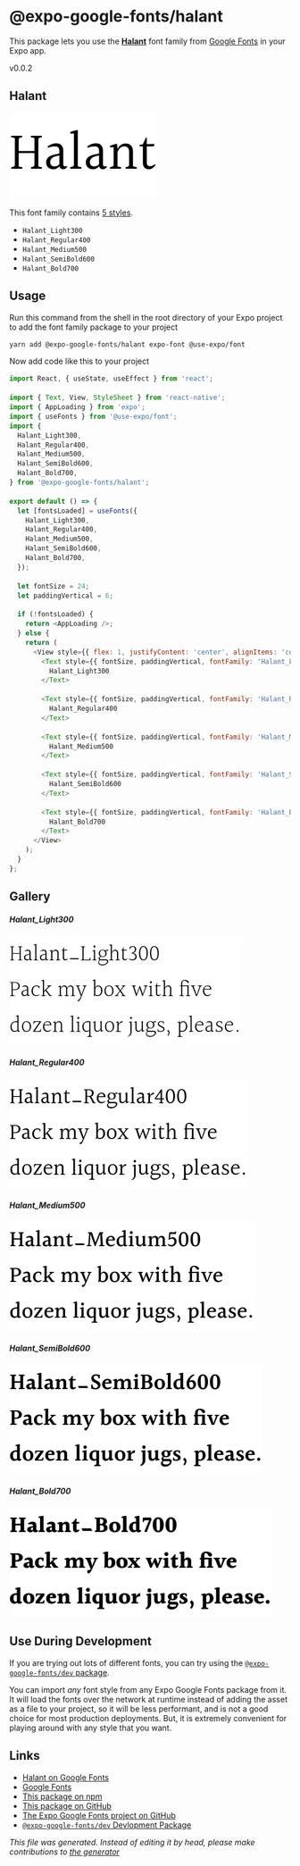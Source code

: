 # @expo-google-fonts/halant

This package lets you use the [**Halant**](https://fonts.google.com/specimen/Halant) font family from [Google Fonts](https://fonts.google.com/) in your Expo app.

v0.0.2

## Halant

![Halant](./font-family.png)

This font family contains [5 styles](#gallery).

- `Halant_Light300`
- `Halant_Regular400`
- `Halant_Medium500`
- `Halant_SemiBold600`
- `Halant_Bold700`

## Usage

Run this command from the shell in the root directory of your Expo project to add the font family package to your project
```sh
yarn add @expo-google-fonts/halant expo-font @use-expo/font
```

Now add code like this to your project
```js
import React, { useState, useEffect } from 'react';

import { Text, View, StyleSheet } from 'react-native';
import { AppLoading } from 'expo';
import { useFonts } from '@use-expo/font';
import {
  Halant_Light300,
  Halant_Regular400,
  Halant_Medium500,
  Halant_SemiBold600,
  Halant_Bold700,
} from '@expo-google-fonts/halant';

export default () => {
  let [fontsLoaded] = useFonts({
    Halant_Light300,
    Halant_Regular400,
    Halant_Medium500,
    Halant_SemiBold600,
    Halant_Bold700,
  });

  let fontSize = 24;
  let paddingVertical = 6;

  if (!fontsLoaded) {
    return <AppLoading />;
  } else {
    return (
      <View style={{ flex: 1, justifyContent: 'center', alignItems: 'center' }}>
        <Text style={{ fontSize, paddingVertical, fontFamily: 'Halant_Light300' }}>
          Halant_Light300
        </Text>

        <Text style={{ fontSize, paddingVertical, fontFamily: 'Halant_Regular400' }}>
          Halant_Regular400
        </Text>

        <Text style={{ fontSize, paddingVertical, fontFamily: 'Halant_Medium500' }}>
          Halant_Medium500
        </Text>

        <Text style={{ fontSize, paddingVertical, fontFamily: 'Halant_SemiBold600' }}>
          Halant_SemiBold600
        </Text>

        <Text style={{ fontSize, paddingVertical, fontFamily: 'Halant_Bold700' }}>
          Halant_Bold700
        </Text>
      </View>
    );
  }
};

```

## Gallery

##### Halant_Light300
![Halant_Light300](./efbf1567d1ee285b609cc33198f6bf85b75ffc137871c0c74b770bda82fe5f96.ttf.png)

##### Halant_Regular400
![Halant_Regular400](./d2becc2fc9d31bd06f7378b501b26b4eb057167cc3722297588a277f45b05fba.ttf.png)

##### Halant_Medium500
![Halant_Medium500](./e6e6c9b73832eb91900f4298ec5c6b73e8d537163220299fa6213b8d702b9f37.ttf.png)

##### Halant_SemiBold600
![Halant_SemiBold600](./c38923af0ef17edd914dfb2737891b725cd1cc9dfc36bd72ba413213e99839a3.ttf.png)

##### Halant_Bold700
![Halant_Bold700](./4d09a5ce42fc23e8619b6c817a9bc5522bc64ede74b5a75d99fe2815244ca6a8.ttf.png)


## Use During Development

If you are trying out lots of different fonts, you can try using the [`@expo-google-fonts/dev` package](https://www.npmjs.com/package/@expo-google-fonts/dev).

You can import *any* font style from any Expo Google Fonts package from it. It will load the fonts
over the network at runtime instead of adding the asset as a file to your project, so it will be 
less performant, and is not a good choice for most production deployments. But, it is extremely convenient
for playing around with any style that you want.

## Links

- [Halant on Google Fonts](https://fonts.google.com/specimen/Halant)
- [Google Fonts](https://fonts.google.com/)
- [This package on npm](https://www.npmjs.com/package/@expo-google-fonts/halant)
- [This package on GitHub](https://github.com/expo/google-fonts/tree/master/font-packages/halant)
- [The Expo Google Fonts project on GitHub](https://github.com/expo/google-fonts)
- [`@expo-google-fonts/dev` Devlopment Package](https://github.com/expo/google-fonts/tree/master/font-packages/dev)


*This file was generated. Instead of editing it by head, please make contributions to [the generator](https://github.com/expo/google-fonts/tree/master/packages/generator)*
